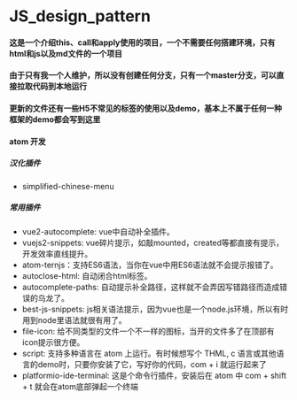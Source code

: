 # JS_design_pattern
#### 这是一个介绍this、call和apply使用的项目，一个不需要任何搭建环境，只有html和js以及md文件的一个项目
#### 由于只有我一个人维护，所以没有创建任何分支，只有一个master分支，可以直接拉取代码到本地运行
#### 更新的文件还有一些H5不常见的标签的使用以及demo，基本上不属于任何一种框架的demo都会写到这里

#### atom 开发
##### 汉化插件
- simplified-chinese-menu
##### 常用插件
- vue2-autocomplete: vue中自动补全插件。
- vuejs2-snippets: vue碎片提示，如敲mounted，created等都直接有提示，开发效率直线提升。
- atom-ternjs：支持ES6语法，当你在vue中用ES6语法就不会提示报错了。
- autoclose-html: 自动闭合html标签。
- autocomplete-paths: 自动提示补全路径，这样就不会弄因写错路径而造成错误的乌龙了。
- best-js-snippets: js相关语法提示，因为vue也是一个node.js环境，所以有时用到node里语法就很有用了。
- file-icon: 给不同类型的文件一个不一样的图标，当开的文件多了在顶部有icon提示很方便。
- script: 支持多种语言在 atom 上运行。有时候想写个 THML, c 语言或其他语言的demo时，只要你安装了它，写好你的代码，com + i 就运行起来了
- platformio-ide-terminal: 这是个命令行插件，安装后在 atom 中 com + shift + t 就会在atom底部弹起一个终端
